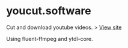 # youcut.software
Cut and download youtube videos. > [View site](http://www.youcut.software)

Using fluent-ffmpeg and ytdl-core.
